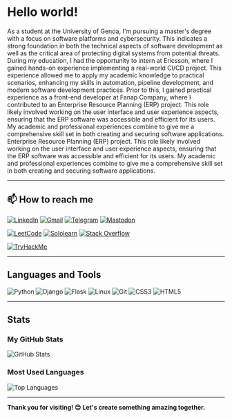 # Hello world! 

As a student at the University of Genoa, I'm pursuing a master's degree with a focus on software platforms and cybersecurity. This indicates a strong foundation in both the technical aspects of software development as well as the critical area of protecting digital systems from potential threats. During my education, I had the opportunity to intern at Ericsson, where I gained hands-on experience implementing a real-world CI/CD project. This experience allowed me to apply my academic knowledge to practical scenarios, enhancing my skills in automation, pipeline development, and modern software development practices. Prior to this, I gained practical experience as a front-end developer at Fanap Company, where I contributed to an Enterprise Resource Planning (ERP) project. This role likely involved working on the user interface and user experience aspects, ensuring that the ERP software was accessible and efficient for its users. My academic and professional experiences combine to give me a comprehensive skill set in both creating and securing software applications. Enterprise Resource Planning (ERP) project. This role likely involved working on the user interface and user experience aspects, ensuring that the ERP software was accessible and efficient for its users. My academic and professional experiences combine to give me a comprehensive skill set in both creating and securing software applications.

---

## 📫 How to reach me
[![LinkedIn](https://img.shields.io/badge/LinkedIn-blue?logo=linkedin)](https://linkedin.com/in/yourusername) 
[![Gmail](https://img.shields.io/badge/Gmail-red?logo=gmail)](mailto:yourmail@gmail.com) 
[![Telegram](https://img.shields.io/badge/Telegram-blue?logo=telegram)](https://t.me/yourusername) 
[![Mastodon](https://img.shields.io/badge/Mastodon-purple?logo=mastodon)](https://mastodon.social/@yourusername)

[![LeetCode](https://img.shields.io/badge/LeetCode-orange?logo=leetcode)](https://leetcode.com/yourusername) 
[![Sololearn](https://img.shields.io/badge/SoloLearn-green?logo=sololearn)](https://sololearn.com/profile/yourusername) 
[![Stack Overflow](https://img.shields.io/badge/StackOverflow-lightgrey?logo=stackoverflow)](https://stackoverflow.com/users/youruserid)

[![TryHackMe](https://img.shields.io/badge/TryHackMe-darkgreen?logo=tryhackme)](https://tryhackme.com/p/yourusername)

---

## Languages and Tools
![Python](https://img.shields.io/badge/-Python-black?logo=python&logoColor=yellow)
![Django](https://img.shields.io/badge/-Django-green?logo=django&logoColor=white)
![Flask](https://img.shields.io/badge/-Flask-black?logo=flask)
![Linux](https://img.shields.io/badge/-Linux-yellow?logo=linux&logoColor=black)
![Git](https://img.shields.io/badge/-Git-orange?logo=git&logoColor=white)
![CSS3](https://img.shields.io/badge/-CSS3-blue?logo=css3)
![HTML5](https://img.shields.io/badge/-HTML5-orange?logo=html5)

---

## Stats

### **My GitHub Stats**
![GitHub Stats](https://github-readme-stats.vercel.app/api?username=yourusername&show_icons=true&theme=radical)

### **Most Used Languages**
![Top Languages](https://github-readme-stats.vercel.app/api/top-langs/?username=yourusername&layout=compact&theme=radical)

---

**Thank you for visiting! 😊 Let's create something amazing together.**
